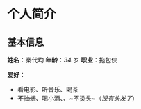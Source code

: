 # 个人简介

## 基本信息

**姓名**：秦代均 **年龄**：*34* 岁 **职业**：拖包侠

**爱好**：

- 看电影、听音乐、喝茶
- ~~不抽烟~~、喝小酒、、~不烫头~（*没有头发了*）
